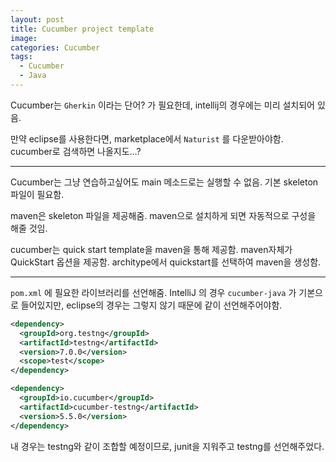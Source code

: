 ```yaml
---
layout: post
title: Cucumber project template
image:
categories: Cucumber
tags:
  - Cucumber
  - Java
---
```


Cucumber는 `Gherkin` 이라는 단어? 가 필요한데,
 intellij의 경우에는 미리 설치되어 있음.

만약 eclipse를 사용한다면, marketplace에서 `Naturist` 를 다운받아야함.
cucumber로 검색하면 나올지도…?

- - - -
Cucumber는 그냥 연습하고싶어도 main 메소드로는 실행할 수 없음.
기본 skeleton 파일이 필요함.

maven은 skeleton 파일을 제공해줌. maven으로 설치하게 되면 자동적으로 구성을 해줄 것임.

cucumber는 quick start template을 maven을 통해 제공함.
maven자체가 QuickStart 옵션을 제공함.
architype에서 quickstart를 선택하여 maven을 생성함.

- - - -
`pom.xml` 에 필요한 라이브러리를 선언해줌.
IntelliJ 의 경우 `cucumber-java` 가 기본으로 들어있지만, eclipse의 경우는 그렇지 않기 때문에 같이 선언해주어야함.

```xml
<dependency>
  <groupId>org.testng</groupId>
  <artifactId>testng</artifactId>
  <version>7.0.0</version>
  <scope>test</scope>
</dependency>

<dependency>
  <groupId>io.cucumber</groupId>
  <artifactId>cucumber-testng</artifactId>
  <version>5.5.0</version>
</dependency>

```

내 경우는 testng와 같이 조합할 예정이므로, junit을 지워주고 testng를 선언해주었다.
